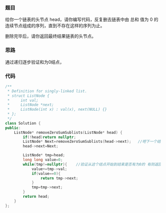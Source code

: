 ### 题目
给你一个链表的头节点 head，请你编写代码，反复删去链表中由 总和 值为 0 的连续节点组成的序列，直到不存在这样的序列为止。

删除完毕后，请你返回最终结果链表的头节点。

### 思路
通过递归逐步验证和为0结点，

### 代码
~~~ c++
/**
 * Definition for singly-linked list.
 * struct ListNode {
 *     int val;
 *     ListNode *next;
 *     ListNode(int x) : val(x), next(NULL) {}
 * };
 */
class Solution {
public:
    ListNode* removeZeroSumSublists(ListNode* head) {
        if(!head)return nullptr;
        ListNode* Next=removeZeroSumSublists(head->next);   //吧下一个结点进行递归
        head->next=Next;

        ListNode* tmp=head;
        long long value=0;
        while(tmp!=nullptr){    //验证从这个结点开始到结束是否有为0的 有则返回下一个结点递归回去组成新链表
            value+=tmp->val;
            if(value==0){
                return tmp->next;
            }
            tmp=tmp->next;
        }
        return head;
    }
};
~~~
